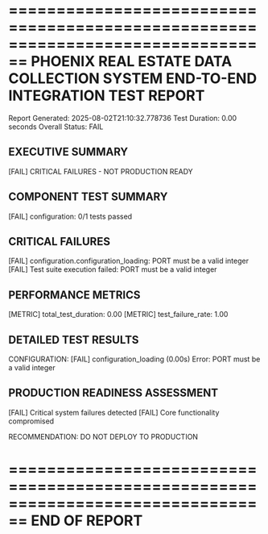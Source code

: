 ================================================================================
PHOENIX REAL ESTATE DATA COLLECTION SYSTEM
END-TO-END INTEGRATION TEST REPORT
================================================================================
Report Generated: 2025-08-02T21:10:32.778736
Test Duration: 0.00 seconds
Overall Status: FAIL

EXECUTIVE SUMMARY
--------------------
[FAIL] CRITICAL FAILURES - NOT PRODUCTION READY

COMPONENT TEST SUMMARY
-------------------------
[FAIL] configuration: 0/1 tests passed

CRITICAL FAILURES
--------------------
[FAIL] configuration.configuration_loading: PORT must be a valid integer
[FAIL] Test suite execution failed: PORT must be a valid integer

PERFORMANCE METRICS
--------------------
[METRIC] total_test_duration: 0.00
[METRIC] test_failure_rate: 1.00

DETAILED TEST RESULTS
-------------------------

CONFIGURATION:
  [FAIL] configuration_loading (0.00s)
     Error: PORT must be a valid integer

PRODUCTION READINESS ASSESSMENT
-----------------------------------
[FAIL] Critical system failures detected
[FAIL] Core functionality compromised

RECOMMENDATION: DO NOT DEPLOY TO PRODUCTION

================================================================================
END OF REPORT
================================================================================